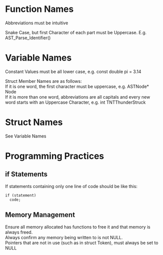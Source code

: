 <h1><b>Function Names</b></h1>
<p>    Abbreviations must be intuitive</p>
<p>    Snake Case, but first Character of each part must be Uppercase. E.g. AST_Parse_Identifier()</p>
<h1><b>Variable Names</b></h1>
  <p>Constant Values must be all lower case, e.g. const double pi = 3.14</p>
  <p>Struct Member Names are as follows: <br> If it is one word, the first character must be uppercase, e.g. ASTNode* Node<br> If it is more than one word, abbreviations are all capitals and every new word starts with an Uppercase Character, e.g. int TNTThunderStruck</p>
  
<h1><b>Struct Names</b></h1>
  <p>See Variable Names</p>
  
<h1><b>Programming Practices</b></h1>
<h2><b>if Statements</b></h2>
If statements containing only one line of code should be like this:<br>

```
if (statement)
  code;
```

<h2><b>Memory Management</b></h2>
Ensure all memory allocated has functions to free it and that memory is always freed.<br>
Always confirm any memory being written to is not NULL. <br>
Pointers that are not in use (such as in struct Token), must always be set to NULL
